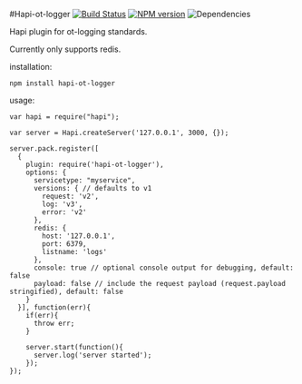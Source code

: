 #Hapi-ot-logger
[![Build Status](https://travis-ci.org/opentable/hapi-ot-logger.png?branch=master)](https://travis-ci.org/opentable/hapi-ot-logger) [![NPM version](https://badge.fury.io/js/hapi-ot-logger.png)](http://badge.fury.io/js/hapi-ot-logger) ![Dependencies](https://david-dm.org/opentable/hapi-ot-logger.png)

Hapi plugin for ot-logging standards.

Currently only supports redis.

installation:

```npm install hapi-ot-logger```

usage:

```
var hapi = require("hapi");

var server = Hapi.createServer('127.0.0.1', 3000, {});

server.pack.register([
  {
    plugin: require('hapi-ot-logger'),
    options: {
      servicetype: "myservice",
      versions: { // defaults to v1
        request: 'v2',
        log: 'v3',
        error: 'v2'
      },
      redis: {
        host: '127.0.0.1',
        port: 6379,
        listname: 'logs'
      },
      console: true // optional console output for debugging, default: false
      payload: false // include the request payload (request.payload stringified), default: false
    }
  }], function(err){
    if(err){
      throw err;
    }

    server.start(function(){
      server.log('server started');
    });
});

```
